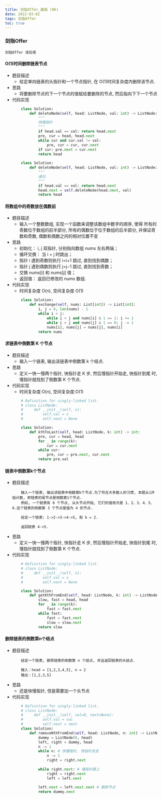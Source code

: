 ```yaml
---
title: 剑指Offer_基础 (06)
date: 2022-03-02
tags: 剑指Offer
toc: true
---
```


### 剑指Offer
    剑指Offer 读后感

<!-- more -->

#### O(1)时间删除链表节点
- 题目描述
    * 给定单向链表的头指针和一个节点指针, 在 O(1)时间复杂度内删除该节点.
- 思路
    * 将要删除节点的下一个节点的值赋给要删除的节点, 然后指向下下一个节点
- 代码实现
    ```python
        class Solution:
            def deleteNode(self, head: ListNode, val: int) -> ListNode:
                """ 
                快慢指针
                """
                if head.val == val: return head.next
                pre, cur = head, head.next
                while cur and cur.val != val:
                    pre, cur = cur, cur.next
                if cur: pre.next = cur.next
                return head
        
        class Solution:
            def deleteNode(self, head: ListNode, val: int) -> ListNode:
                """
                递归
                """
                if head.val == val: return head.next
                head.next = self.deleteNode(head.next, val)
                return head
    ```

#### 将数组中的奇数放在偶数前
- 题目描述
    * 输入一个整数数组, 实现一个函数来调整该数组中数字的顺序, 使得 所有的奇数位于数组的前半部分, 所有的偶数位于位于数组的后半部分, 并保证奇 数和奇数, 偶数和偶数之间的相对位置不变
- 思路
    * 初始化： i, j 双指针, 分别指向数组 nums 左右两端；
    * 循环交换： 当 i = j 时跳出；
    * 指针 i 遇到奇数则执行 i=i+1 跳过, 直到找到偶数；
    * 指针 j 遇到偶数则执行 j=j−1 跳过, 直到找到奇数；
    * 交换 nums[i] 和 nums[j] 值；
    * 返回值： 返回已修改的 nums 数组.
- 代码实现
    * 时间复杂度 O(n), 空间复杂度 O(1)
    ```python
        class Solution:
            def exchange(self, nums: List[int]) -> List[int]:
                i, j = 0, len(nums) - 1
                while i < j:
                    while i < j and nums[i] & 1 == 1: i += 1
                    while i < j and nums[j] & 1 == 0: j -= 1
                    nums[i], nums[j] = nums[j], nums[i]
                return nums
    ```

#### 求链表中倒数第 K 个节点
- 题目描述
    * 输入一个链表, 输出该链表中倒数第 k 个结点.
- 思路
    * 定义一快一慢两个指针, 快指针走 K 步, 然后慢指针开始走, 快指针到尾 时, 慢指针就找到了倒数第 K 个节点.
- 代码实现
    * 时间复杂度:O(n), 空间复杂度:O(1)
    ```python
        # Definition for singly-linked list.
        # class ListNode:
        #     def __init__(self, x):
        #         self.val = x
        #         self.next = None

        class Solution:
            def kthToLast(self, head: ListNode, k: int) -> int:
                pre, cur = head, head
                for _ in range(k):
                    cur = cur.next
                while cur:
                    pre, cur = pre.next, cur.next
                return pre.val
    ```

#### 链表中倒数第k个节点
- 题目描述
    ```
        输入一个链表, 输出该链表中倒数第k个节点.为了符合大多数人的习惯, 本题从1开始计数, 即链表的尾节点是倒数第1个节点.
        例如, 一个链表有 6 个节点, 从头节点开始, 它们的值依次是 1、2、3、4、5、6.这个链表的倒数第 3 个节点是值为 4 的节点.

        给定一个链表: 1->2->3->4->5, 和 k = 2.

        返回链表 4->5.
    ```
- 思路
    * 定义一快一慢两个指针, 快指针走 K 步, 然后慢指针开始走, 快指针到尾 时, 慢指针就找到了倒数第 K 个节点.
- 代码实现
    ```python
        # Definition for singly-linked list.
        # class ListNode:
        #     def __init__(self, x):
        #         self.val = x
        #         self.next = None

        class Solution:
            def getKthFromEnd(self, head: ListNode, k: int) -> ListNode:
                slow, fast = head, head
                for _ in range(k):
                    fast = fast.next
                while fast:
                    fast = fast.next
                    slow = slow.next
                return slow
    ```

#### 删除链表的倒数第n个结点
- 题目描述
    ```
        给定一个链表, 删除链表的倒数第 n 个结点, 并且返回链表的头结点.

        输入：head = [1,2,3,4,5], n = 2
        输出：[1,2,3,5]
    ```
- 思路
    * 还是快慢指针, 但是需要加一个头节点
- 代码实现
    ```python
        # Definition for singly-linked list.
        # class ListNode:
        #     def __init__(self, val=0, next=None):
        #         self.val = val
        #         self.next = next
        class Solution:
            def removeNthFromEnd(self, head: ListNode, n: int) -> ListNode:
                dummy = ListNode(0, head)
                left, right = dummy, head
                n -= 1
                while n: # 快慢指针, 快指针先走
                    n -= 1
                    right = right.next
                
                while right.next: # 慢指针跟上
                    right = right.next
                    left = left.next
                
                left.next = left.next.next # 删除节点
                return dummy.next
    ```


